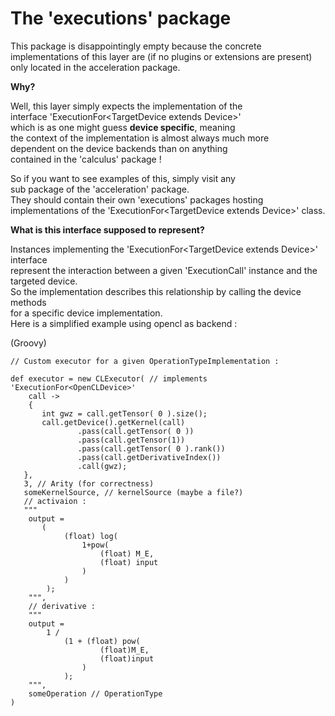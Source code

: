 # The 'executions' package #

This package is disappointingly empty because the concrete  <br>
implementations of this layer are (if no plugins or extensions are present)  <br> 
only located in the acceleration package.  <br>

**Why?** <br>

Well, this layer simply expects the implementation of the <br>
interface 'ExecutionFor\<TargetDevice extends Device\>'  <br>
which is as one might guess **device specific**, meaning  <br>
the context of the implementation is almost always much more <br>
dependent on the device backends than on anything  <br>
contained in the 'calculus' package ! <br>

So if you want to see examples of this, simply visit any  <br>
sub package of the 'acceleration' package. <br>
They should contain their own 'executions' packages hosting <br>
implementations of the 'ExecutionFor\<TargetDevice extends Device\>' class. <br>

**What is this interface supposed to represent?**

Instances implementing the 'ExecutionFor\<TargetDevice extends Device\>' interface <br>
represent the interaction between a given 'ExecutionCall' instance and the targeted device. <br>
So the implementation describes this relationship by calling the device methods <br>
for a specific device implementation.  <br>
Here is a simplified example using opencl as backend : <br>

(Groovy)
```
// Custom executor for a given OperationTypeImplementation :

def executor = new CLExecutor( // implements 'ExecutionFor<OpenCLDevice>'
    call -> 
    {
       int gwz = call.getTensor( 0 ).size();
       call.getDevice().getKernel(call)
               .pass(call.getTensor( 0 ))
               .pass(call.getTensor(1))
               .pass(call.getTensor( 0 ).rank())
               .pass(call.getDerivativeIndex())
               .call(gwz);
   },
   3, // Arity (for correctness)
   someKernelSource, // kernelSource (maybe a file?)
   // activaion : 
   """
    output = 
       (
            (float) log(
                1+pow(
                    (float) M_E,
                    (float) input
                )
            )
        );
    """,
    // derivative :
    """
    output =
        1 /
            (1 + (float) pow(
                    (float)M_E,
                    (float)input
                )
            );
    """,
    someOperation // OperationType
)


```